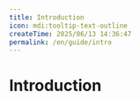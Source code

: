 ```yaml
---
title: Introduction
icon: mdi:tooltip-text-outline
createTime: 2025/06/13 14:36:47
permalink: /en/guide/intro
---
```

# Introduction